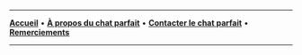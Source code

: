 ----
[**Accueil**](https://ines0501.github.io/ely/) • [**À propos du chat parfait**](./about) • [**Contacter le chat parfait**](./contact) • [**Remerciements**](./Remerciements)

----
